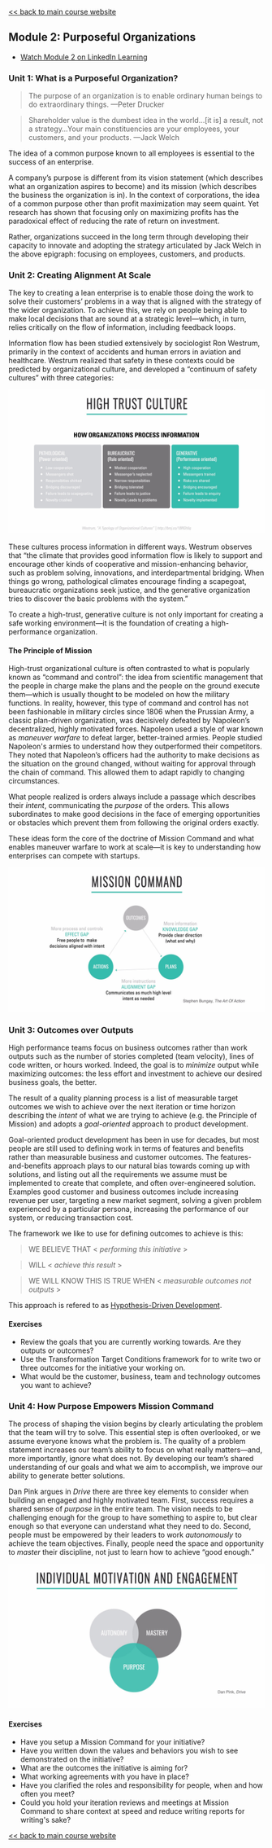 [<< back to main course website](index.html)

## Module 2: Purposeful Organizations

* [Watch Module 2 on LinkedIn Learning](https://www.linkedin.com/learning/lean-technology-strategy-purposeful-organizations)

### Unit 1: What is a Purposeful Organization?

> The purpose of an organization is to enable ordinary human beings to do extraordinary things.
> &mdash;Peter Drucker

> Shareholder value is the dumbest idea in the world…[it is] a result, not a strategy…Your main constituencies are your employees, your customers, and your products.
> &mdash;Jack Welch

The idea of a common purpose known to all employees is essential to the success of an enterprise.

A company’s purpose is different from its vision statement (which describes what an organization aspires to become) and its mission (which describes the business the organization is in).
In the context of corporations, the idea of a common purpose other than profit maximization may seem quaint. Yet research has shown that focusing only on maximizing profits has the paradoxical effect of reducing the rate of return on investment.

Rather, organizations succeed in the long term through developing their capacity to innovate and adopting the strategy articulated by Jack Welch in the above epigraph: focusing on employees, customers, and products.

### Unit 2: Creating Alignment At Scale

The key to creating a lean enterprise is to enable those doing the work to solve their customers’ problems in a way that is aligned with the strategy of the wider organization. To achieve this, we rely on people being able to make local decisions that are sound at a strategic level—which, in turn, relies critically on the flow of information, including feedback loops.

Information flow has been studied extensively by sociologist Ron Westrum, primarily in the context of accidents and human errors in aviation and healthcare. Westrum realized that safety in these contexts could be predicted by organizational culture, and developed a “continuum of safety cultures” with three categories:

![Westrum's typology](assets/images/module2_unit2_westrum.jpeg)

These cultures process information in different ways. Westrum observes that “the climate that provides good information flow is likely to support and encourage other kinds of cooperative and mission-enhancing behavior, such as problem solving, innovations, and interdepartmental bridging. When things go wrong, pathological climates encourage finding a scapegoat, bureaucratic organizations seek justice, and the generative organization tries to discover the basic problems with the system.”

To create a high-trust, generative culture is not only important for creating a safe working environment—it is the foundation of creating a high-performance organization.

#### The Principle of Mission

High-trust organizational culture is often contrasted to what is popularly known as “command and control”: the idea from scientific management that the people in charge make the plans and the people on the ground execute them—which is usually thought to be modeled on how the military functions. In reality, however, this type of command and control has not been fashionable in military circles since 1806 when the Prussian Army, a classic plan-driven organization, was decisively defeated by Napoleon’s decentralized, highly motivated forces. Napoleon used a style of war known as _maneuver warfare_ to defeat larger, better-trained armies.
People studied Napoleon's armies to understand how they outperformed their competitors. They noted that Napoleon’s officers had the authority to make decisions as the situation on the ground changed, without waiting for approval through the chain of command. This allowed them to adapt rapidly to changing circumstances.

What people realized is orders always include a passage which describes their _intent_, communicating the _purpose_ of the orders. This allows subordinates to make good decisions in the face of emerging opportunities or obstacles which prevent them from following the original orders exactly.

These ideas form the core of the doctrine of Mission Command and what enables maneuver warfare to work at scale—it is key to understanding how enterprises can compete with startups.

![Mission Command](assets/images/module2_unit2_mission_command.jpeg)

### Unit 3: Outcomes over Outputs

High performance teams focus on business outcomes rather than work outputs such as the number of stories completed (team velocity), lines of code written, or hours worked. Indeed, the goal is to *minimize* output while maximizing outcomes: the less effort and investment to achieve our desired business goals, the better.

The result of a quality planning process is a list of measurable target outcomes we wish to achieve over the next iteration or time horizon describing the *intent* of what we are trying to achieve (e.g. the Principle of Mission) and adopts a *goal-oriented* approach to product development.

Goal-oriented product development has been in use for decades, but most people are still used to defining work in terms of features and benefits rather than measurable business and customer outcomes. The features-and-benefits approach plays to our natural bias towards coming up with solutions, and listing out all the requirements we assume must be implemented to create that complete, and often over-engineered solution.
Examples good customer and business outcomes include increasing revenue per user, targeting a new market segment, solving a given problem experienced by a particular persona, increasing the performance of our system, or reducing transaction cost.

The framework we like to use for defining outcomes to achieve is this:

> WE BELIEVE THAT < _performing this initiative_ >

> WILL < _achieve this result_ > 

> WE WILL KNOW THIS IS TRUE WHEN < _measurable outcomes not outputs_ >

This approach is refered to as [Hypothesis-Driven Development](http://barryoreilly.com/2013/10/21/how-to-implement-hypothesis-driven-development/).

#### Exercises

* Review the goals that you are currently working towards. Are they outputs or outcomes?
* Use the Transformation Target Conditions framework for to write two or three outcomes for the initiative your working on.
* What would be the customer, business, team and technology outcomes you want to achieve?

### Unit 4: How Purpose Empowers Mission Command

The process of shaping the vision begins by clearly articulating the problem that the team will try to solve. This essential step is often overlooked, or we assume everyone knows what the problem is. The quality of a problem statement increases our team’s ability to focus on what really matters—and, more importantly, ignore what does not. By developing our team’s shared understanding of our goals and what we aim to accomplish, we improve our ability to generate better solutions.

Dan Pink argues in _Drive_ there are three key elements to consider when building an engaged and highly motivated team. First, success requires a shared sense of _purpose_ in the entire team. The vision needs to be challenging enough for the group to have something to aspire to, but clear enough so that everyone can understand what they need to do. Second, people must be empowered by their leaders to work _autonomously_ to achieve the team objectives. Finally, people need the space and opportunity to _master_ their discipline, not just to learn how to achieve “good enough.”

![Individual motivation and engagement](assets/images/module2_unit3_motivation.jpeg)

#### Exercises

* Have you setup a Mission Command for your initiative?
* Have you written down the values and behaviors you wish to see demonstrated on the initiative?
* What are the outcomes the initiative is aiming for?
* What working agreements with you have in place?
* Have you clarified the roles and responsibility for people, when and how often you meet?
* Could you hold your iteration reviews and meetings at Mission Command to share context at speed and reduce writing reports for writing's sake?

[<< back to main course website](index.html)
